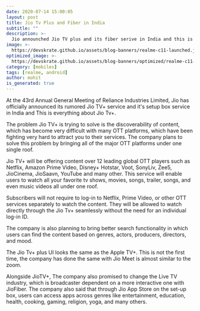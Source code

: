 ```yaml
---
date: 2020-07-14 15:00:05
layout: post
title: Jio Tv Plus and Fiber in India
subtitle: ""
description: >-
  Jio announched Jio TV plus and its fiber serive in India and this is everything you need to know. 
image: >-
  https://devskrate.github.io/assets/blog-banners/realme-c11-launched.jpg
optimized_image: >-
  https://devskrate.github.io/assets/blog-banners/optimized/realme-c11-launched.webp
category: [mobiles]
tags: [realme, android]
author: mohit
is_generated: true
---
```

At the 43rd Annual General Meeting of Reliance Industries Limited, Jio has officially announced its rumored Jio TV+ service and it's setup box service in India and This is everything about Jio Tv+.

The problem Jio TV+ is trying to solve is the discoverability of content, which has become very difficult with many OTT platforms, which have been fighting very hard to attract you to their services. The company plans to solve this problem by bringing all of the major OTT platforms under one single roof. 

Jio TV+ will be offering content over 12 leading global OTT players such as Netflix, Amazon Prime Video, Disney+ Hotstar, Voot, SonyLiv, Zee5, JioCinema, JioSaavn, YouTube and many other. This service will enable users to watch all your favorite tv shows, movies, songs, trailer, songs, and even music videos all under one roof.

Subscribers will not require to log-in to Netflix, Prime Video, or other OTT services separately to watch the content. They will be allowed to watch directly through the Jio Tv+ seamlessly without the need for an individual log-in ID.

The company is also planning to bring better search functionality in which users can find the content based on genres, actors, producers, directors, and mood.

The Jio Tv+ plus UI looks the same as the Apple TV+. This is not the first time, the company has done the same with Jio Meet is almost similar to the zoom.

Alongside JioTV+, The company also promised to change the Live TV industry, which is broadcaster dependent on a more interactive one with JioFiber. The company also said that through Jio App Store on the set-up box, users can access apps across genres like entertainment, education, health, cooking, gaming, religion, yoga, and many others. 
